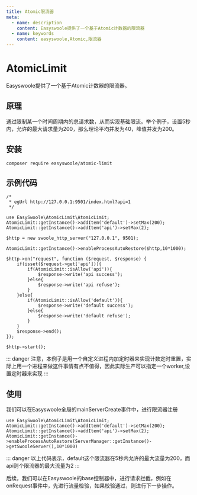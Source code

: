 ```yaml
---
title: Atomic限流器
meta:
  - name: description
    content: Easyswoole提供了一个基于Atomic计数器的限流器
  - name: keywords
    content: easyswoole,Atomic,限流器
---
```


# AtomicLimit

Easyswoole提供了一个基于Atomic计数器的限流器。

## 原理

通过限制某一个时间周期内的总请求数，从而实现基础限流。举个例子，设置5秒内，允许的最大请求量为200，那么理论平均并发为40，峰值并发为200。

## 安装

```
composer require easyswoole/atomic-limit
```

## 示例代码
```
/*
 * egUrl http://127.0.0.1:9501/index.html?api=1
 */

use EasySwoole\AtomicLimit\AtomicLimit;
AtomicLimit::getInstance()->addItem('default')->setMax(200);
AtomicLimit::getInstance()->addItem('api')->setMax(2);

$http = new swoole_http_server("127.0.0.1", 9501);

AtomicLimit::getInstance()->enableProcessAutoRestore($http,10*1000);

$http->on("request", function ($request, $response) {
    if(isset($request->get['api'])){
        if(AtomicLimit::isAllow('api')){
            $response->write('api success');
        }else{
            $response->write('api refuse');
        }
    }else{
        if(AtomicLimit::isAllow('default')){
            $response->write('default success');
        }else{
            $response->write('default refuse');
        }
    }
    $response->end();
});

$http->start();
```


::: danger 
 注意，本例子是用一个自定义进程内加定时器来实现计数定时重置，实际上用一个进程来做这件事情有点不值得，因此实际生产可以指定一个worker,设置定时器来实现
:::


## 使用
我们可以在Easyswoole全局的mainServerCreate事件中，进行限流器注册

```
use EasySwoole\AtomicLimit\AtomicLimit;
AtomicLimit::getInstance()->addItem('default')->setMax(200);
AtomicLimit::getInstance()->addItem('api')->setMax(2);
AtomicLimit::getInstance()->enableProcessAutoRestore(ServerManager::getInstance()->getSwooleServer(),10*1000)
```


::: danger 
 以上代码表示，default这个限流器在5秒内允许的最大流量为200，而api则个限流器的最大流量为2
:::

后续，我们可以在Easyswoole的base控制器中，进行请求拦截，例如在onRequest事件中，先进行流量检验，如果校验通过，则进行下一步操作。
